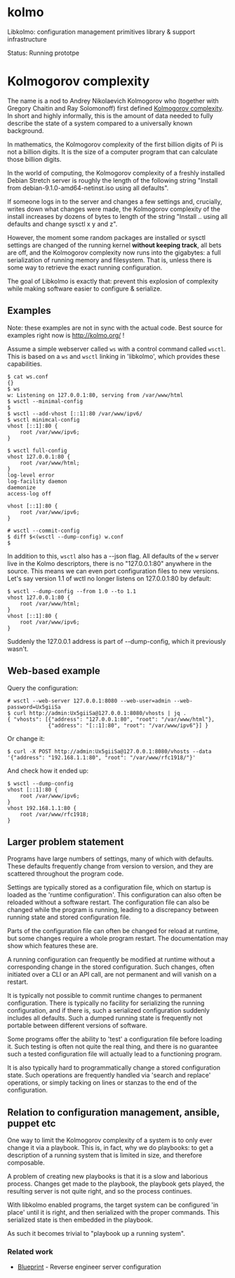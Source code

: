 # kolmo
Libkolmo: configuration management primitives library &amp; support infrastructure

Status: Running prototpe

# Kolmogorov complexity
The name is a nod to Andrey Nikolaevich Kolmogorov who (together with
Gregory Chaitin and Ray Solomonoff) first defined [Kolmogorov complexity](https://en.wikipedia.org/wiki/Kolmogorov_complexity). In
short and highly informally, this is the amount of data needed to fully describe
the state of a system compared to a universally known background.

In mathematics, the Kolmogorov complexity of the first billion digits of Pi
is not a billion digits. It is the size of a computer program that can
calculate those billion digits.

In the world of computing, the Kolmogorov complexity of a freshly installed
Debian Stretch server is roughly the length of the following string "Install
from debian-9.1.0-amd64-netinst.iso using all defaults".

If someone logs in to the server and changes a few settings and, crucially,
writes down what changes were made, the Kolmogorov complexity of the install
increases by dozens of bytes to length of the string "Install .. using all
defaults and change sysctl x y and z".

However, the moment some random packages are installed or sysctl settings
are changed of the running kernel **without keeping track**, all bets are off, and
the Kolmogorov complexity now runs into the gigabytes: a full serialization of 
running memory and filesystem. That is, unless there is some way to retrieve the
exact running configuration.

The goal of Libkolmo is exactly that: prevent this explosion of complexity
while making software easier to configure & serialize.

## Examples
Note: these examples are not in sync with the actual code. Best source for examples right now is http://kolmo.org/ !

Assume a simple webserver called `ws` with a control command called `wsctl`.
This is based on a `ws` and `wsctl` linking in 'libkolmo', which provides 
these capabilities.

```
$ cat ws.conf
{}
$ ws
w: Listening on 127.0.0.1:80, serving from /var/www/html
$ wsctl --minimal-config
$
$ wsctl --add-vhost [::1]:80 /var/www/ipv6/
$ wsctl minimcal-config
vhost [::1]:80 {
	root /var/www/ipv6;
}

$ wsctl full-config
vhost 127.0.0.1:80 {
	root /var/www/html;
}
log-level error
log-facility daemon
daemonize
access-log off

vhost [::1]:80 {
	root /var/www/ipv6;
}

# wsctl --commit-config
$ diff $<(wsctl --dump-config) w.conf
$
```

In addition to this, `wsctl` also has a --json flag. All defaults of the `w`
server live in the Kolmo descriptors, there is no "127.0.0.1:80" anywhere in
the source. This means we can even port configuration files to new versions.
Let's say version 1.1 of wctl no longer listens on 127.0.0.1:80 by default:

```
$ wsctl --dump-config --from 1.0 --to 1.1
vhost 127.0.0.1:80 {
	root /var/www/html;
}
vhost [::1]:80 {
	root /var/www/ipv6;
}
```
Suddenly the 127.0.0.1 address is part of --dump-config, which it previously
wasn't.

## Web-based example
Query the configuration:
```
# wsctl --web-server 127.0.0.1:8080 --web-user=admin --web-password=Ux5giiSa
$ curl http://admin:Ux5giiSa@127.0.0.1:8080/vhosts | jq .
{ "vhosts": [{"address": "127.0.0.1:80", "root": "/var/www/html"},
             {"address": "[::1]:80", "root": "/var/www/ipv6"}] } 
```
Or change it:
```
$ curl -X POST http://admin:Ux5giiSa@127.0.0.1:8080/vhosts --data '{"address": "192.168.1.1:80", "root": "/var/www/rfc1918/"}'
```
And check how it ended up:
```
$ wsctl --dump-config
vhost [::1]:80 {
	root /var/www/ipv6;
}
vhost 192.168.1.1:80 {
	root /var/www/rfc1918;
}
```

## Larger problem statement
Programs have large numbers of settings, many of which with defaults. These
defaults frequently change from version to version, and they are scattered
throughout the program code.

Settings are typically stored as a configuration file, which on startup is
loaded as the 'runtime configuration'. This configuration can also often be
reloaded without a software restart. The configuration file can also be
changed while the program is running, leading to a discrepancy between
running state and stored configuration file.

Parts of the configuration file can often be changed for reload at runtime,
but some changes require a whole program restart. The documentation may show
which features these are.

A running configuration can frequently be modified at runtime
without a corresponding change in the stored configuration. Such changes,
often initiated over a CLI or an API call, are not permanent and will vanish
on a restart.

It is typically not possible to commit runtime changes to permanent
configuration.  There is typically no facility for serializing the running
configuration, and if there is, such a serialized configuration suddenly
includes all defaults.  Such a dumped running state is frequently not
portable between different versions of software.

Some programs offer the ability to 'test' a configuration file before
loading it. Such testing is often not quite the real thing, and there is no
guarantee such a tested configuration file will actually lead to a
functioning program.

It is also typically hard to programmatically change a stored configuration
state. Such operations are frequently handled via 'search and replace'
operations, or simply tacking on lines or stanzas to the end of the
configuration.

## Relation to configuration management, ansible, puppet etc
One way to limit the Kolmogorov complexity of a system is to only ever change it via a playbook.
This is, in fact, why we do playbooks: to get a description of a running system that is limited in
size, and therefore composable.

A problem of creating new playbooks is that it is a slow and laborious process. Changes get made to the playbook,
the playbook gets played, the resulting server is not quite right, and so the process continues.

With libkolmo enabled programs, the target system can be configured 'in place' until it is right, and then 
serialized with the proper commands. This serialized state is then embedded in the playbook.

As such it becomes trivial to "playbook up a running system".

### Related work

 * [Blueprint](https://github.com/devstructure/blueprint) - Reverse engineer server configuration
